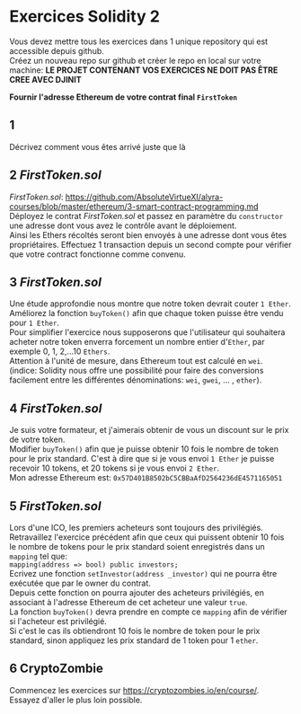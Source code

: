 # Exercices Solidity 2

Vous devez mettre tous les exercices dans 1 unique repository qui est accessible depuis github.  
Créez un nouveau repo sur github et créer le repo en local sur votre machine:
**LE PROJET CONTENANT VOS EXERCICES NE DOIT PAS ÊTRE CREE AVEC DJINIT**

**Fournir l'adresse Ethereum de votre contrat final `FirstToken`**

## 1

Décrivez comment vous êtes arrivé juste que là

## 2 _FirstToken.sol_

_FirstToken.sol_: https://github.com/AbsoluteVirtueXI/alyra-courses/blob/master/ethereum/3-smart-contract-programming.md  
Déployez le contrat _FirstToken.sol_ et passez en paramètre du `constructor` une adresse dont vous avez le contrôle avant le déploiement.  
Ainsi les Ethers récoltés seront bien envoyés à une adresse dont vous êtes propriétaires.
Effectuez 1 transaction depuis un second compte pour vérifier que votre contract fonctionne comme convenu.

## 3 _FirstToken.sol_

Une étude approfondie nous montre que notre token devrait couter `1 Ether`.  
Améliorez la fonction `buyToken()` afin que chaque token puisse être vendu pour `1 Ether`.  
Pour simplifier l'exercice nous supposerons que l'utilisateur qui souhaitera acheter notre token enverra forcement un nombre entier d'`Ether`, par exemple 0, 1, 2,...10 `Ethers`.  
Attention à l'unité de mesure, dans Ethereum tout est calculé en `wei`.  
(indice: Solidity nous offre une possibilité pour faire des conversions facilement entre les différentes dénominations: `wei`, `gwei`, ... , `ether`).

## 4 _FirstToken.sol_

Je suis votre formateur, et j'aimerais obtenir de vous un discount sur le prix de votre token.  
Modifier `buyToken()` afin que je puisse obtenir 10 fois le nombre de token pour le prix standard. C'est à dire que si je vous envoi `1 Ether` je puisse recevoir 10 tokens, et 20 tokens si je vous envoi `2 Ether`.  
Mon adresse Ethereum est: `0x57D401B8502bC5CBBaAfD2564236dE4571165051`

## 5 _FirstToken.sol_

Lors d'une ICO, les premiers acheteurs sont toujours des privilégiés.  
Retravaillez l'exercice précédent afin que ceux qui puissent obtenir 10 fois le nombre de tokens pour le prix standard soient enregistrés dans un `mapping` tel que:  
`mapping(address => bool) public investors;`  
Ecrivez une fonction `setInvestor(address _investor)` qui ne pourra être exécutée que par le owner du contrat.  
Depuis cette fonction on pourra ajouter des acheteurs privilégiés, en associant à l'adresse Ethereum de cet acheteur une valeur `true`.  
La fonction `buyToken()` devra prendre en compte ce `mapping` afin de vérifier si l'acheteur est privilégié.  
Si c'est le cas ils obtiendront 10 fois le nombre de token pour le prix standard, sinon appliquez les prix standard de 1 token pour 1 `ether`.

## 6 CryptoZombie

Commencez les exercices sur https://cryptozombies.io/en/course/.  
Essayez d'aller le plus loin possible.
